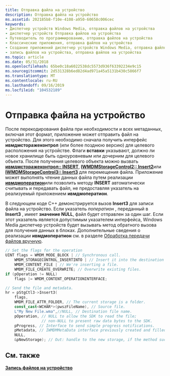 ```yaml
---
title: Отправка файла на устройство
description: Отправка файла на устройство
ms.assetid: 202185b8-f10e-4108-a950-60658c006cec
keywords:
- Диспетчер устройств Windows Media, отправка файлов на устройства
- диспетчер устройств Отправка файлов на устройства
- Путеводитель по программированию, отправка файлов на устройства
- Классические приложения, отправка файлов на устройства
- Создание приложений диспетчер устройств Windows Media, отправка файлов на устройства
- запись файлов на устройства, отправка файлов на устройства
ms.topic: article
ms.date: 05/31/2018
ms.openlocfilehash: 65be0c18a6022538dc5573d936f63392234e9c15
ms.sourcegitcommit: 2d531328b6ed82d4ad971a45a5131b430c5866f7
ms.translationtype: MT
ms.contentlocale: ru-RU
ms.lasthandoff: 09/16/2019
ms.locfileid: "104532189"
---
```

# <a name="sending-the-file-to-the-device"></a>Отправка файла на устройство

После перекодирования файла при необходимости и всех метаданных, включая этот формат, приложение может отправить файл на устройство. Для этого необходимо сначала получить интерфейс **ивмдмсторажеконтрол** (или более позднюю версию) для целевого расположения на устройстве. Флаги **вставки** указывают, должно ли новое хранилище быть одноуровневым или дочерним для целевого объекта. После получения целевого объекта можно вызвать [**ивмдмсторажеконтрол:: INSERT**](/windows/desktop/api/mswmdm/nf-mswmdm-iwmdmstoragecontrol-insert), [**IWMDMStorageControl2:: Insert2**](/windows/desktop/api/mswmdm/nf-mswmdm-iwmdmstoragecontrol2-insert2)или [**IWMDMStorageControl3:: Insert3**](/windows/desktop/api/mswmdm/nf-mswmdm-iwmdmstoragecontrol3-insert3) для перемещения файла. Приложение может выполнять чтение данных файла путем реализации [**ивмдмоператион**](/windows/desktop/api/mswmdm/nn-mswmdm-iwmdmoperation)или позволить методу **INSERT** автоматически считывать и передавать файл, не предоставляя указатель на реализуемый приложением **ивмдмоператион**.

В следующем коде C++ демонстрируется вызов **Insert3** для записи файла на устройство. Если указатель *поператион* , переданный в **Insert3** , имеет **значение NULL**, файл будет отправлен за один шаг. Если этот указатель является допустимым указателем интерфейса, Windows Media диспетчер устройств будет вызывать метод обратного вызова для получения данных в блоках. Дополнительные сведения о реализации **ивмдмоператион** см. в разделе [Обработка передачи файлов вручную](handling-file-transfers-manually.md).


```C++
// Set the flags for the operation
UINT flags = WMDM_MODE_BLOCK | // Synchronous call. 
    WMDM_STORAGECONTROL_INSERTINTO | // Insert it into the destination folder.
    WMDM_CONTENT_FILE | // We're inserting a file.
    WMDM_FILE_CREATE_OVERWRITE; // Overwrite existing files.
if (pOperation != NULL)
    flags |= WMDM_CONTENT_OPERATIONINTERFACE;

// Send the file and metadata.
hr = pStgCtl3->Insert3(
    flags,
    WMDM_FILE_ATTR_FOLDER, // The current storage is a folder.
    const_cast<WCHAR*>(pwszFileName), // Source file.
    L"My New File.wma",//NULL, // Destination file name.
    pOperation, // NULL to allow the SDK to read the file; 
                // non-NULL to present raw data bytes to the SDK.
    pProgress, // Interface to send simple progress notifications.
    pMetadata, // IWMDMMetaData interface previously created and filled.
    NULL, 
    &pNewStorage); // Out: handle to the new storage, if the method succeeds.
```



## <a name="related-topics"></a>См. также

<dl> <dt>

[**Запись файлов на устройство**](writing-files-to-the-device.md)
</dt> </dl>

 

 




